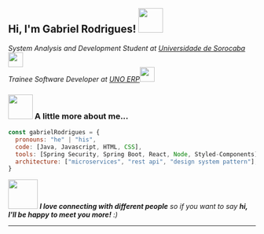 <h2> Hi, I'm Gabriel Rodrigues! <img src="https://media.giphy.com/media/mGcNjsfWAjY5AEZNw6/giphy.gif" width="50"></h2>
<p><em>System Analysis and Development Student at <a href="http://www.unb.br">Universidade de Sorocaba</a><img src="https://media.giphy.com/media/fYSnHlufseco8Fh93Z/giphy.gif" width="30"></br>Trainee Software Developer at <a href="https://www.unoerp.com.br/">UNO ERP</a><img src="https://media.giphy.com/media/WUlplcMpOCEmTGBtBW/giphy.gif" width="30"> 
</em></p>

### <img src="https://media.giphy.com/media/VgCDAzcKvsR6OM0uWg/giphy.gif" width="50"> A little more about me...  

```javascript
const gabrielRodrigues = {
  pronouns: "he" | "his",
  code: [Java, Javascript, HTML, CSS],
  tools: [Spring Security, Spring Boot, React, Node, Styled-Components],
  architecture: ["microservices", "rest api", "design system pattern"],
}
```

<img src="https://media.giphy.com/media/LnQjpWaON8nhr21vNW/giphy.gif" width="60"> <em><b>I love connecting with different people</b> so if you want to say <b>hi, I'll be happy to meet you more!</b> :)</em>

---
